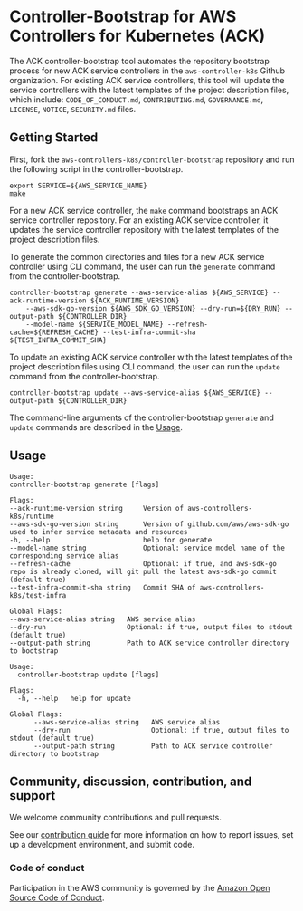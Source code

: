 # Controller-Bootstrap for AWS Controllers for Kubernetes (ACK)

The ACK controller-bootstrap tool automates the repository bootstrap process for new ACK service controllers in the `aws-controller-k8s` Github organization.
For existing ACK service controllers, this tool will update the service controllers with the latest templates of the project description files, 
which include: `CODE_OF_CONDUCT.md`, `CONTRIBUTING.md`, `GOVERNANCE.md`, `LICENSE`, `NOTICE`, `SECURITY.md` files.

## Getting Started

First, fork the `aws-controllers-k8s/controller-bootstrap` repository and run the following script in the controller-bootstrap.
```
export SERVICE=${AWS_SERVICE_NAME}
make
```
For a new ACK service controller, the `make` command bootstraps an ACK service controller repository. For an existing ACK service controller, it updates the service controller repository with the latest templates of the project description files.


To generate the common directories and files for a new ACK service controller using CLI command, the user can run the `generate` command from the controller-bootstrap.
```
controller-bootstrap generate --aws-service-alias ${AWS_SERVICE} --ack-runtime-version ${ACK_RUNTIME_VERSION}
    --aws-sdk-go-version ${AWS_SDK_GO_VERSION} --dry-run=${DRY_RUN} --output-path ${CONTROLLER_DIR}
    --model-name ${SERVICE_MODEL_NAME} --refresh-cache=${REFRESH_CACHE} --test-infra-commit-sha ${TEST_INFRA_COMMIT_SHA}
```

To update an existing ACK service controller with the latest templates of the project description files using CLI command, the user can run the `update` command from the controller-bootstrap.
```
controller-bootstrap update --aws-service-alias ${AWS_SERVICE} --output-path ${CONTROLLER_DIR}
```

The command-line arguments of the controller-bootstrap `generate` and `update` commands are described in the [Usage](#usage).

## Usage
```
Usage:
controller-bootstrap generate [flags]

Flags:
--ack-runtime-version string     Version of aws-controllers-k8s/runtime
--aws-sdk-go-version string      Version of github.com/aws/aws-sdk-go used to infer service metadata and resources
-h, --help                       help for generate
--model-name string              Optional: service model name of the corresponding service alias
--refresh-cache                  Optional: if true, and aws-sdk-go repo is already cloned, will git pull the latest aws-sdk-go commit (default true)
--test-infra-commit-sha string   Commit SHA of aws-controllers-k8s/test-infra

Global Flags:
--aws-service-alias string   AWS service alias
--dry-run                    Optional: if true, output files to stdout (default true)
--output-path string         Path to ACK service controller directory to bootstrap
```
```
Usage:
  controller-bootstrap update [flags]

Flags:
  -h, --help   help for update

Global Flags:
      --aws-service-alias string   AWS service alias
      --dry-run                    Optional: if true, output files to stdout (default true)
      --output-path string         Path to ACK service controller directory to bootstrap
```

## Community, discussion, contribution, and support

We welcome community contributions and pull requests.

See our [contribution guide](/CONTRIBUTING.md) for more information on how to
report issues, set up a development environment, and submit code.

### Code of conduct

Participation in the AWS community is governed by the [Amazon Open Source Code of Conduct](CODE_OF_CONDUCT.md).
